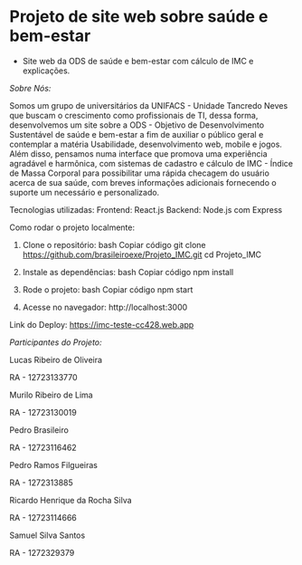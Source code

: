 # Projeto de site web sobre saúde e bem-estar

- Site web da ODS de saúde e bem-estar com cálculo de IMC e explicações.

_Sobre Nós:_

Somos um grupo de universitários da UNIFACS - Unidade Tancredo Neves que buscam o crescimento como profissionais de TI, dessa forma, desenvolvemos um site sobre a ODS - Objetivo de Desenvolvimento Sustentável de saúde e bem-estar a fim de auxiliar o público geral e contemplar a matéria Usabilidade, desenvolvimento web, mobile e jogos. Além disso, pensamos numa interface que promova uma experiência agradável e harmônica, com sistemas de cadastro e cálculo de IMC - Índice de Massa Corporal para possibilitar uma rápida checagem do usuário acerca de sua saúde, com breves informações adicionais fornecendo o suporte um necessário e personalizado.

Tecnologias utilizadas:
Frontend: React.js
Backend: Node.js com Express

Como rodar o projeto localmente:

1. Clone o repositório:
   bash
   Copiar código
   git clone https://github.com/brasileiroexe/Projeto_IMC.git
   cd Projeto_IMC

2. Instale as dependências:
   bash
   Copiar código
   npm install

3. Rode o projeto:
   bash
   Copiar código
   npm start

4. Acesse no navegador: http://localhost:3000

Link do Deploy: https://imc-teste-cc428.web.app

_Participantes do Projeto:_

Lucas Ribeiro de Oliveira

RA - 12723133770

Murilo Ribeiro de Lima

RA - 12723130019

Pedro Brasileiro

RA - 12723116462

Pedro Ramos Filgueiras

RA - 1272313885

Ricardo Henrique da Rocha Silva

RA - 12723114666

Samuel Silva Santos

RA - 1272329379
